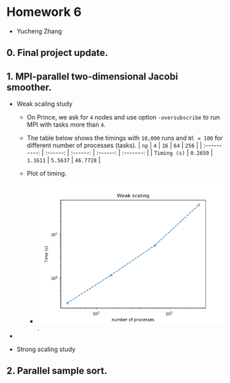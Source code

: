 # Homework 6

- Yucheng Zhang

## 0. Final project update.

## 1. MPI-parallel two-dimensional Jacobi smoother.

- Weak scaling study
  - On Prince, we ask for `4` nodes and use option `-oversubscribe` to run MPI with tasks more than `4`.
  - The table below shows the timings with `10,000` runs and `Nl = 100` for different number of processes (tasks).
    |     `np`     |   `4`    |   `16`   |   `64`   |   `256`   |
    | :----------: | :------: | :------: | :------: | :-------: |
    | `Timing (s)` | `0.2659` | `1.1611` | `5.5637` | `46.7728` |

  - Plot of timing.
    - ![weak_scaling.png](weak_scaling.png).

- 

- Strong scaling study

## 2. Parallel sample sort.
